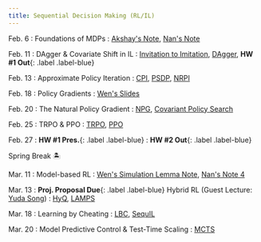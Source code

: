```yaml
---
title: Sequential Decision Making (RL/IL)
---
```


Feb. 6
: Foundations of MDPs
  : [Akshay's Note](https://people.cs.umass.edu/~akshay/courses/coms6998-11/files/lec5.pdf), [Nan's Note](https://nanjiang.cs.illinois.edu/files/cs542f22/note1.pdf)

Feb. 11
: DAgger & Covariate Shift in IL
  : [Invitation to Imitation](https://www.ri.cmu.edu/pub_files/2015/3/InvitationToImitation_3_1415.pdf), [DAgger](https://arxiv.org/pdf/1011.0686), **HW #1 Out**{: .label .label-blue}

Feb. 13
: Approximate Policy Iteration
  : [CPI](https://people.eecs.berkeley.edu/~pabbeel/cs287-fa09/readings/KakadeLangford-icml2002.pdf), [PSDP](https://papers.nips.cc/paper_files/paper/2003/file/3837a451cd0abc5ce4069304c5442c87-Paper.pdf), [NRPI](https://arxiv.org/pdf/1406.5979)

Feb. 18
: Policy Gradients
  : [Wen's Slides](https://wensun.github.io/CS6789_fall_2024/PG_1_pdf.pdf)

Feb. 20
: The Natural Policy Gradient
  : [NPG](https://proceedings.neurips.cc/paper_files/paper/2001/file/4b86abe48d358ecf194c56c69108433e-Paper.pdf), [Covariant Policy Search](https://citeseerx.ist.psu.edu/document?repid=rep1&type=pdf&doi=acbba2baaff24d6772ff89c27440c8c599115e19)

Feb. 25
: TRPO & PPO
  : [TRPO](https://arxiv.org/pdf/1502.05477), [PPO](https://arxiv.org/pdf/1707.06347)

Feb. 27
: **HW #1 Pres.**{: .label .label-blue}
  : **HW #2 Out**{: .label .label-blue}

Spring Break 🏝️

Mar. 11
: Model-based RL
  : [Wen's Simulation Lemma Note](https://wensun.github.io/CS4789_data/simulation_lemma.pdf), [Nan's Note 4](https://nanjiang.cs.illinois.edu/files/cs542f22/note4.pdf)

Mar. 13
: **Proj. Proposal Due**{: .label .label-blue} Hybrid RL (Guest Lecture: [Yuda Song](https://yudasong.github.io/))
  : [HyQ](https://arxiv.org/pdf/2210.06718), [LAMPS](https://arxiv.org/pdf/2303.00694)

Mar. 18
: Learning by Cheating
  : [LBC](https://arxiv.org/pdf/1912.12294), [SequIL](https://gokul.dev/sequil/)

Mar. 20
: Model Predictive Control & Test-Time Scaling
  : [MCTS](https://citeseerx.ist.psu.edu/document?repid=rep1&type=pdf&doi=6661e57237e4e8739b7a4946c4d3d4875376c068)
